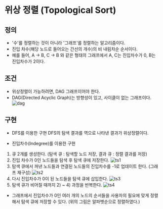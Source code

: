 # 위상 정렬 (Topological Sort)

## 정의
- '수'를 정렬하는 것이 아니라 '그래프'를 정렬하는 알고리즘이다.
- 진입 차수(해당 노드로 들어오는 간선의 개수)의 비 내림차순 순서이다.
- 예를 들어, A -> B, C -> B 와 같은 형태의 그래프에서 A, C는 진입차수가 0, B는 진입차수가 2이다.

## 조건
- 위상정렬이 가능하려면, DAG 그래프이어야 한다.
- DAG(Directed Acyclic Graph)는 방향성이 있고, 사이클이 없는 그래프이다.
![dag](https://user-images.githubusercontent.com/34755287/38078117-3744f3ca-3376-11e8-966f-8bc2e618b105.jpg)

## 구현

- DFS를 이용한 구현
DFS의 탐색 결과를 역으로 나타낸 결과가 위상정렬이다.

- 진입차수(Indegree)를 이용한 구현
1) 큐 2개를 생성한다. (탐색 큐 : 탐색할 노드 저장, 결과 큐 : 정렬 결과를 저장)
2) 진입 차수가 0인 노드들을 탐색 후 탐색 큐에 저장한다.
![ts1](https://user-images.githubusercontent.com/34755287/38078341-eba862b6-3376-11e8-8705-b569b8e40b57.jpg)
3) 탐색 큐에서 꺼낸 노드들과 연결된 노드들의 진입차수를 -1로 업데이트 한다. (그래프 재구성)
![ts2](https://user-images.githubusercontent.com/34755287/38078343-ebd7817c-3376-11e8-95d2-4677d6413b8e.jpg)
4) 다시 진입차수가 0이 된 노드들을 탐색 큐에 삽입한다.
![ts3](https://user-images.githubusercontent.com/34755287/38078344-ec06ba28-3376-11e8-9de2-1d257c8e4acd.jpg)
5) 탐색 큐가 비어질 때까지 2) ~ 4) 과정을 반복한다.
![ts4](https://user-images.githubusercontent.com/34755287/38078345-ec32e756-3376-11e8-9f17-2d4f580c87d7.jpg)
- 그래프에서 진입차수가 0인 여러 개의 노드의 순서들을 사용자의 필요에 맞게 정렬해서 탐색 큐에 저장할 수 있다. (위의 그림은 알파벳순으로 정렬하였다.)
